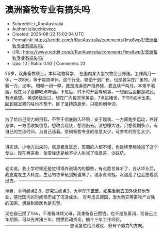 # 澳洲畜牧专业有搞头吗

- Subreddit: r_RunAustralia
- Author: lelouchlovecc
- Created: 2025-08-22 15:02:04 UTC
- Permalink: https://reddit.com/r/RunAustralia/comments/1mx8wp3/澳洲畜牧专业有搞头吗/
- URL: https://www.reddit.com/r/RunAustralia/comments/1mx8wp3/澳洲畜牧专业有搞头吗/
- Ups: 10 | Ratio: 0.92 | Comments: 22


25岁，双非畜牧硕士，本科动物科学，
在国内某大型农牧企业养猪。工作两月一休，一次8天，等于每周单休。这个行业，哪怕干到厂长，也是要呆在厂里的。月薪一万，坐牢。
眼睛一闭一睁，就是洗澡进产线养猪，要连续干两月。本来不喝酒，现在为了合群喝点啤酒。下班后，时不时开会等琐事，一想到后面都是如此，有点绝望。
英语6级没过，想在厂内每天学英语，7点进猪舍，下午6点半出来，回到寝室累的啥也不想干，除了坚持跑跑步，只能刷刷单词。
—————————————

为了给自己努力的目标，不至于彻底融入环境，安于现状。一方面跑步运动，养好身体，一方面收集信息，想改变现状，想润出去。没想赚大钱，只想假期多点，有自己的生活时间，为自己活着。奈何畜牧专业的信息太少，可参考的信息太少。
———————————————

讲实话，小地方出来的，信息极度匮乏，周围的人都不懂，也是稀里糊涂报了这个专业。现在再来看，张雪峰还是给不少人削减了信息差，少踩坑。
———————————————

老实说，我上学时候还是觉得墙外说墙内的那些，有点危言耸听了，自从毕业后，我态度发生大转变。生活的铁拳砸到知道痛了。温水煮青蛙，水温高了也会想着跳出去。
———————————————

单身，本科绩点2.8，研究生绩点3，大学浑浑噩噩。如果重新去国外读其他专业，感觉国内的时间经历成了沉没成本。
有考虑去德国，澳大利亚等畜牧产业强的国家。想跳到兽医也是无望。

现在自己攒了10w，不准备麻烦父母，我准备自己攒钱。也不是急着润，给自己三年期限，可以先养猪三年，攒攒启动资金，搞个三年工作经验。
——————————————— 想请各位给点建议，好有个努力的方向。

